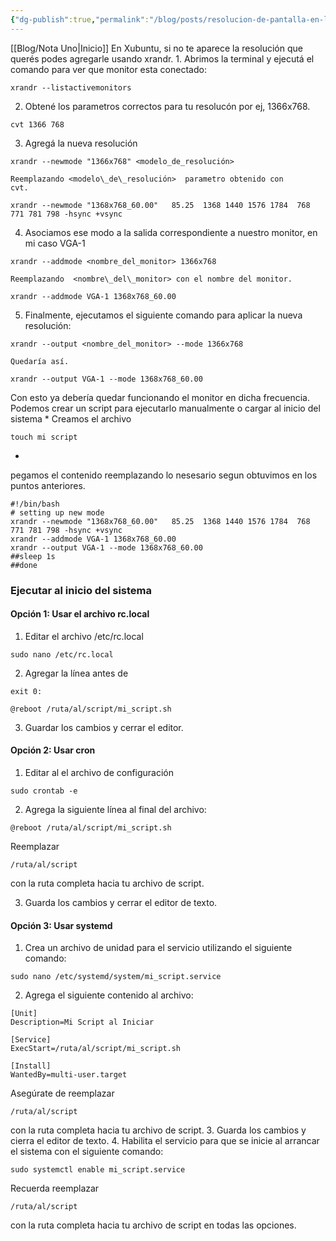 ```yaml
---
{"dg-publish":true,"permalink":"/blog/posts/resolucion-de-pantalla-en-linux/"}
---
```


  [[Blog/Nota Uno\|Inicio]]
  En Xubuntu, si no te aparece la resolución que querés podes agregarle usando
  xrandr.
1. 
    Abrimos la terminal y ejecutá el comando para ver que monitor esta
    conectado:
    
```
xrandr --listactivemonitors
```

2. 
    Obtené los parametros correctos para tu resolucón por ej, 1366x768.
    
```
cvt 1366 768
```

3. 
    Agregá la nueva resolución
```
xrandr --newmode "1366x768" <modelo_de_resolución>
```

    Reemplazando <modelo\_de\_resolución>  parametro obtenido con
    cvt.
    
```
xrandr --newmode "1368x768_60.00"   85.25  1368 1440 1576 1784  768 771 781 798 -hsync +vsync
```

4. 
    Asociamos ese modo a la salida correspondiente a nuestro monitor, en mi caso
    VGA\-1
```
xrandr --addmode <nombre_del_monitor> 1366x768
```

    Reemplazando  <nombre\_del\_monitor> con el nombre del monitor.
    
```
xrandr --addmode VGA-1 1368x768_60.00
```

5. 
    Finalmente, ejecutamos el siguiente comando para aplicar la nueva
    resolución:
    
```
xrandr --output <nombre_del_monitor> --mode 1366x768    
```

    Quedaría así.
    
```
xrandr --output VGA-1 --mode 1368x768_60.00
```



  Con esto ya debería quedar funcionando el monitor en dicha frecuencia.
Podemos crear un script para ejecutarlo manualmente o cargar al inicio del sistema
* 
Creamos el archivo


```
touch mi script
```
* 
pegamos el contenido reemplazando lo nesesario segun obtuvimos en los puntos anteriores.


```
#!/bin/bash
# setting up new mode
xrandr --newmode "1368x768_60.00"   85.25  1368 1440 1576 1784  768 771 781 798 -hsync +vsync
xrandr --addmode VGA-1 1368x768_60.00
xrandr --output VGA-1 --mode 1368x768_60.00
##sleep 1s
##done
```
### Ejecutar al inicio del sistema
#### Opción 1: Usar el archivo rc.local
1. 
      Editar el archivo /etc/rc.local
      
```
sudo nano /etc/rc.local
```

2. 
      Agregar la línea antes de 
```
exit 0:
```
```
@reboot /ruta/al/script/mi_script.sh
```

3. Guardar los cambios y cerrar el editor.

#### Opción 2: Usar cron
1. Editar al el archivo de configuración
```
sudo crontab -e
```

2. 
      Agrega la siguiente línea al final del archivo:
      
```
@reboot /ruta/al/script/mi_script.sh
```
Reemplazar 
```
/ruta/al/script
```
 con la ruta
      completa hacia tu archivo de script.
    
3. Guarda los cambios y cerrar el editor de texto.

#### Opción 3: Usar systemd
1.   Crea un archivo de unidad para el servicio utilizando el siguiente comando:
  
```
sudo nano /etc/systemd/system/mi_script.service
```

2. Agrega el siguiente contenido al archivo: 
```
[Unit]
Description=Mi Script al Iniciar

[Service]
ExecStart=/ruta/al/script/mi_script.sh

[Install]
WantedBy=multi-user.target
```
Asegúrate de reemplazar 
```
/ruta/al/script 
```
con la ruta completa hacia tu archivo de script. 
3. Guarda los cambios y cierra el editor de texto.
4. Habilita el servicio para que se inicie al arrancar el sistema con el siguiente comando:
```
sudo systemctl enable mi_script.service
```

Recuerda reemplazar 
```
/ruta/al/script
```
 con la ruta completa hacia tu archivo de script en todas las opciones.

